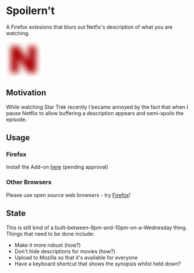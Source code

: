 # Spoilern't
A Firefox extesions that blurs out Netfix's description of what you are watching.

![icon](https://raw.githubusercontent.com/Jugale/spoilernt/master/icons/icon-96.png)

## Motivation
While watching Star Trek recently I became annoyed by the fact that when I pause Netflix to allow buffering a description appears and semi-spoils the episode.

## Usage

### Firefox
Install the Add-on [here](pendingapproval://) (pending approval)

### Other Browsers
Please use open source web browsers - try [Firefox](https://www.mozilla.org/en-US/firefox/new/)!

## State
This is still kind of a built-between-9pm-and-10pm-on-a-Wednesday thing. Things that need to be done include:

- Make it more robust (how?)
- Don't hide descriptions for movies (how?)
- Upload to Mozilla so that it's available for everyone
- Have a keyboard shortcut that shows the synopsis whilst held down?
